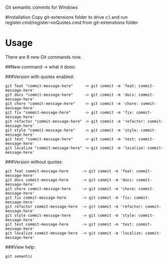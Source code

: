 
Git semantic commits for Windows

#Installation
Copy git-extensions folder to drive c:\ and run register.cmd/register-noQuotes.cmd from git-extenstions folder

# Usage
There are 8 new Git commands now.

##New command -> what it does:

###Version with quotes enabled:
```shell
git feat "commit-message-here"     -> git commit -m 'feat: commit-message-here'
git docs "commit-message-here"     -> git commit -m 'docs: commit-message-here'
git chore "commit-message-here"    -> git commit -m 'chore: commit-message-here'
git fix "commit-message-here"      -> git commit -m 'fix: commit-message-here'
git refactor "commit-message-here" -> git commit -m 'refactor: commit-message-here'
git style "commit-message-here"    -> git commit -m 'style: commit-message-here'
git test "commit-message-here"     -> git commit -m 'test: commit-message-here'
git localize "commit-message-here" -> git commit -m 'localize: commit-message-here'
```

###Version without quotes:
```shell
git feat commit-message-here      -> git commit -m 'feat: commit-message-here'
git docs commit-message-here      -> git commit -m 'docs: commit-message-here'
git chore commit-message-here     -> git commit -m 'chore: commit-message-here'
git fix commit-message-here       -> git commit -m 'fix: commit-message-here'
git refactor commit-message-here  -> git commit -m 'refactor: commit-message-here'
git style commit-message-here     -> git commit -m 'style: commit-message-here'
git test commit-message-here      -> git commit -m 'test: commit-message-here'
git localize commit-message-here  -> git commit -m 'localize: commit-message-here'
```

###View help:
```shell
git semantic
```

